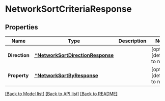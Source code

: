 # NetworkSortCriteriaResponse

## Properties
Name | Type | Description | Notes
------------ | ------------- | ------------- | -------------
**Direction** | [***NetworkSortDirectionResponse**](NetworkSortDirectionResponse.md) |  | [optional] [default to null]
**Property** | [***NetworkSortByResponse**](NetworkSortByResponse.md) |  | [optional] [default to null]

[[Back to Model list]](../README.md#documentation-for-models) [[Back to API list]](../README.md#documentation-for-api-endpoints) [[Back to README]](../README.md)

